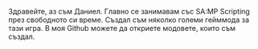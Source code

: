 Здравейте, аз съм Даниел. Главно се занимавам със SA:MP Scripting през свободното си време.
Създал съм няколко големи гейммода за тази игра. В моя Github можете да откриете модовете, които съм създал.
